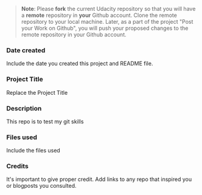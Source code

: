>**Note**: Please **fork** the current Udacity repository so that you will have a **remote** repository in **your** Github account. Clone the remote repository to your local machine. Later, as a part of the project "Post your Work on Github", you will push your proposed changes to the remote repository in your Github account.

### Date created
Include the date you created this project and README file.

### Project Title
Replace the Project Title

### Description
This repo is to test my git skills

### Files used
Include the files used

### Credits
It's important to give proper credit. Add links to any repo that inspired you or blogposts you consulted.

